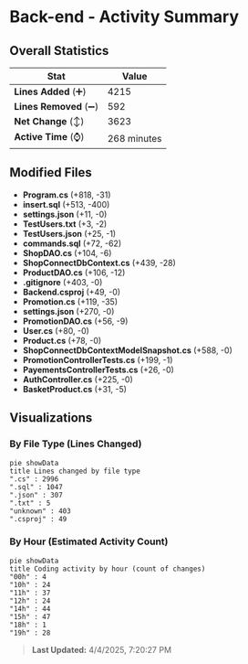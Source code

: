 # Back-end - Activity Summary 

## Overall Statistics

| Stat                   | Value                                                             |
| ---------------------- | ----------------------------------------------------------------- |
| **Lines Added** (➕)   | 4215                                          |
| **Lines Removed** (➖) | 592                                        |
| **Net Change** (↕)    | 3623                |
| **Active Time** (⌚)   | 268 minutes |


## Modified Files
- **Program.cs** (+818, -31)
- **insert.sql** (+513, -400)
- **settings.json** (+11, -0)
- **TestUsers.txt** (+3, -2)
- **TestUsers.json** (+25, -1)
- **commands.sql** (+72, -62)
- **ShopDAO.cs** (+104, -6)
- **ShopConnectDbContext.cs** (+439, -28)
- **ProductDAO.cs** (+106, -12)
- **.gitignore** (+403, -0)
- **Backend.csproj** (+49, -0)
- **Promotion.cs** (+119, -35)
- **settings.json** (+270, -0)
- **PromotionDAO.cs** (+56, -9)
- **User.cs** (+80, -0)
- **Product.cs** (+78, -0)
- **ShopConnectDbContextModelSnapshot.cs** (+588, -0)
- **PromotionControllerTests.cs** (+199, -1)
- **PayementsControllerTests.cs** (+26, -0)
- **AuthController.cs** (+225, -0)
- **BasketProduct.cs** (+31, -5)

## Visualizations

### By File Type (Lines Changed)

```mermaid
pie showData
title Lines changed by file type
".cs" : 2996
".sql" : 1047
".json" : 307
".txt" : 5
"unknown" : 403
".csproj" : 49
```

### By Hour (Estimated Activity Count)

```mermaid
pie showData
title Coding activity by hour (count of changes)
"00h" : 4
"10h" : 24
"11h" : 37
"12h" : 24
"14h" : 44
"15h" : 47
"18h" : 1
"19h" : 28
```


> **Last Updated:** 4/4/2025, 7:20:27 PM